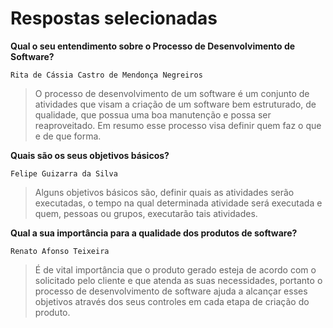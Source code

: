 # Respostas selecionadas

**Qual o seu entendimento sobre o Processo de Desenvolvimento de Software?**
	
	Rita de Cássia Castro de Mendonça Negreiros
>	O processo de desenvolvimento de um software é um conjunto de atividades que visam a criação de um software bem estruturado, de qualidade, que possua uma boa manutenção e possa ser reaproveitado. Em resumo esse processo visa definir quem faz o que e de que forma.

**Quais são os seus objetivos básicos?**
	
	Felipe Guizarra da Silva
>	Alguns objetivos básicos são, definir quais as atividades serão executadas, o tempo na qual determinada atividade será executada e quem, pessoas ou grupos, executarão tais atividades.

**Qual a sua importância para a qualidade dos produtos de software?**
	
	Renato Afonso Teixeira
>	É de vital importância que o produto gerado esteja de acordo com o solicitado pelo cliente e que atenda as suas necessidades, portanto o processo de desenvolvimento de software ajuda a alcançar esses objetivos através dos seus controles em cada etapa de criação do produto.


